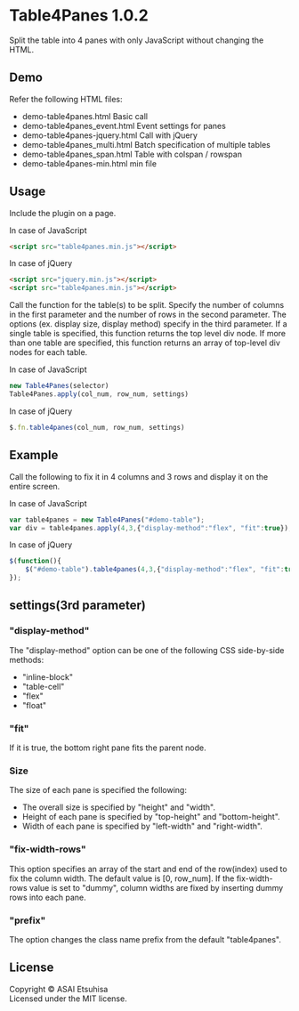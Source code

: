 # Table4Panes 1.0.2
 Split the table into 4 panes with only JavaScript without changing the HTML.

## Demo
Refer the following HTML files:
* demo-table4panes.html         Basic call
* demo-table4panes_event.html   Event settings for panes
* demo-table4panes-jquery.html  Call with jQuery
* demo-table4panes_multi.html   Batch specification of multiple tables
* demo-table4panes_span.html    Table with colspan / rowspan
* demo-table4panes-min.html     min file

## Usage

Include the plugin on a page.

In case of JavaScript
```html
<script src="table4panes.min.js"></script>
```

In case of jQuery
```html
<script src="jquery.min.js"></script>
<script src="table4panes.min.js"></script>
```

Call the function for the table(s) to be split.
Specify the number of columns in the first parameter and the number of rows in the second parameter.
The options (ex. display size, display method) specify in the third parameter.
If a single table is specified, this function returns the top level div node.
If more than one table are specified, this function returns an array of top-level div nodes for each table.

In case of JavaScript
```js
new Table4Panes(selector)
Table4Panes.apply(col_num, row_num, settings)
```

In case of jQuery
```js
$.fn.table4panes(col_num, row_num, settings)
```

## Example

Call the following to fix it in 4 columns and 3 rows and display it on the entire screen.

In case of JavaScript
```js
var table4panes = new Table4Panes("#demo-table");
var div = table4panes.apply(4,3,{"display-method":"flex", "fit":true});
```

In case of jQuery
```js
$(function(){
    $("#demo-table").table4panes(4,3,{"display-method":"flex", "fit":true});
});
```

## settings(3rd parameter)

### "display-method"
The "display-method" option can be one of the following CSS side-by-side methods:
* "inline-block"
* "table-cell"
* "flex"
* "float"

### "fit"
If it is true, the bottom right pane fits the parent node.

### Size
The size of each pane is specified the following:
* The overall size is specified by "height" and "width".
* Height of each pane is specified by "top-height" and "bottom-height".
* Width of each pane is specified by "left-width" and "right-width".

### "fix-width-rows"
This option specifies an array of the start and end of the row(index) used to fix the column width.
The default value is [0, row_num].
If the fix-width-rows value is set to "dummy", column widths are fixed by inserting dummy rows into each pane.

### "prefix"
The option changes the class name prefix from the default "table4panes".

## License
Copyright &copy; ASAI Etsuhisa<br>
Licensed under the MIT license.

